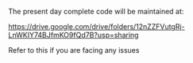 The present day complete code will be maintained at:

https://drive.google.com/drive/folders/12nZZFVutgRj-LnWKIY74BJfmKO9fQd7B?usp=sharing

Refer to this if you are facing any issues
